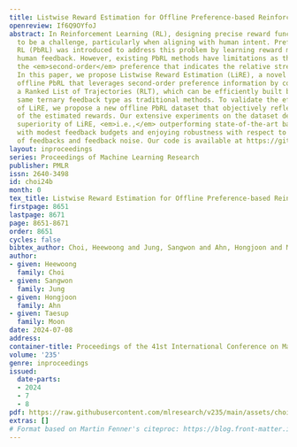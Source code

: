```yaml
---
title: Listwise Reward Estimation for Offline Preference-based Reinforcement Learning
openreview: If6Q9OYfoJ
abstract: In Reinforcement Learning (RL), designing precise reward functions remains
  to be a challenge, particularly when aligning with human intent. Preference-based
  RL (PbRL) was introduced to address this problem by learning reward models from
  human feedback. However, existing PbRL methods have limitations as they often overlook
  the <em>second-order</em> preference that indicates the relative strength of preference.
  In this paper, we propose Listwise Reward Estimation (LiRE), a novel approach for
  offline PbRL that leverages second-order preference information by constructing
  a Ranked List of Trajectories (RLT), which can be efficiently built by using the
  same ternary feedback type as traditional methods. To validate the effectiveness
  of LiRE, we propose a new offline PbRL dataset that objectively reflects the effect
  of the estimated rewards. Our extensive experiments on the dataset demonstrate the
  superiority of LiRE, <em>i.e.,</em> outperforming state-of-the-art baselines even
  with modest feedback budgets and enjoying robustness with respect to the number
  of feedbacks and feedback noise. Our code is available at https://github.com/chwoong/LiRE
layout: inproceedings
series: Proceedings of Machine Learning Research
publisher: PMLR
issn: 2640-3498
id: choi24b
month: 0
tex_title: Listwise Reward Estimation for Offline Preference-based Reinforcement Learning
firstpage: 8651
lastpage: 8671
page: 8651-8671
order: 8651
cycles: false
bibtex_author: Choi, Heewoong and Jung, Sangwon and Ahn, Hongjoon and Moon, Taesup
author:
- given: Heewoong
  family: Choi
- given: Sangwon
  family: Jung
- given: Hongjoon
  family: Ahn
- given: Taesup
  family: Moon
date: 2024-07-08
address:
container-title: Proceedings of the 41st International Conference on Machine Learning
volume: '235'
genre: inproceedings
issued:
  date-parts:
  - 2024
  - 7
  - 8
pdf: https://raw.githubusercontent.com/mlresearch/v235/main/assets/choi24b/choi24b.pdf
extras: []
# Format based on Martin Fenner's citeproc: https://blog.front-matter.io/posts/citeproc-yaml-for-bibliographies/
---
```

